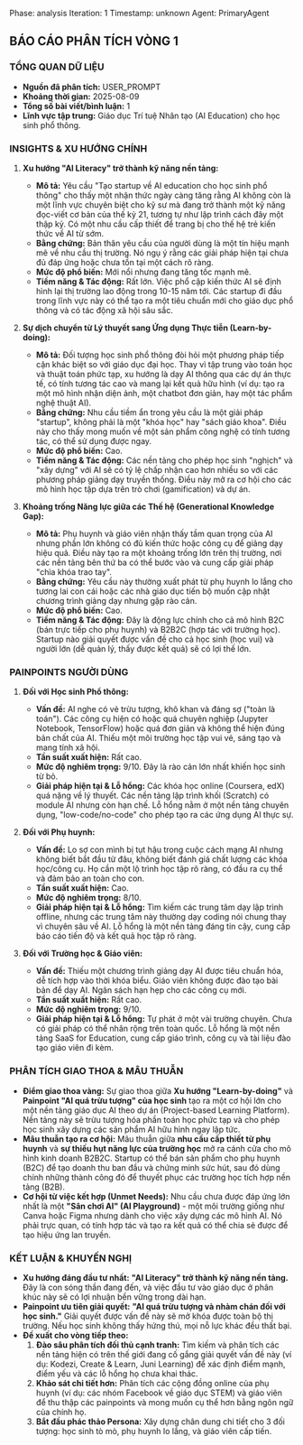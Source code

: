
<!-- METADATA -->
Phase: analysis
Iteration: 1
Timestamp: unknown
Agent: PrimaryAgent
<!-- END METADATA -->

## BÁO CÁO PHÂN TÍCH VÒNG 1

### TỔNG QUAN DỮ LIỆU
- **Nguồn đã phân tích:** USER_PROMPT
- **Khoảng thời gian:** 2025-08-09
- **Tổng số bài viết/bình luận:** 1
- **Lĩnh vực tập trung:** Giáo dục Trí tuệ Nhân tạo (AI Education) cho học sinh phổ thông.

### INSIGHTS & XU HƯỚNG CHÍNH

1.  **Xu hướng "AI Literacy" trở thành kỹ năng nền tảng:**
    - **Mô tả:** Yêu cầu "Tạo startup về AI education cho học sinh phổ thông" cho thấy một nhận thức ngày càng tăng rằng AI không còn là một lĩnh vực chuyên biệt cho kỹ sư mà đang trở thành một kỹ năng đọc-viết cơ bản của thế kỷ 21, tương tự như lập trình cách đây một thập kỷ. Có một nhu cầu cấp thiết để trang bị cho thế hệ trẻ kiến thức về AI từ sớm.
    - **Bằng chứng:** Bản thân yêu cầu của người dùng là một tín hiệu mạnh mẽ về nhu cầu thị trường. Nó ngụ ý rằng các giải pháp hiện tại chưa đủ đáp ứng hoặc chưa tồn tại một cách rõ ràng.
    - **Mức độ phổ biến:** Mới nổi nhưng đang tăng tốc mạnh mẽ.
    - **Tiềm năng & Tác động:** Rất lớn. Việc phổ cập kiến thức AI sẽ định hình lại thị trường lao động trong 10-15 năm tới. Các startup đi đầu trong lĩnh vực này có thể tạo ra một tiêu chuẩn mới cho giáo dục phổ thông và có tác động xã hội sâu sắc.

2.  **Sự dịch chuyển từ Lý thuyết sang Ứng dụng Thực tiễn (Learn-by-doing):**
    - **Mô tả:** Đối tượng học sinh phổ thông đòi hỏi một phương pháp tiếp cận khác biệt so với giáo dục đại học. Thay vì tập trung vào toán học và thuật toán phức tạp, xu hướng là dạy AI thông qua các dự án thực tế, có tính tương tác cao và mang lại kết quả hữu hình (ví dụ: tạo ra một mô hình nhận diện ảnh, một chatbot đơn giản, hay một tác phẩm nghệ thuật AI).
    - **Bằng chứng:** Nhu cầu tiềm ẩn trong yêu cầu là một giải pháp "startup", không phải là một "khóa học" hay "sách giáo khoa". Điều này cho thấy mong muốn về một sản phẩm công nghệ có tính tương tác, có thể sử dụng được ngay.
    - **Mức độ phổ biến:** Cao.
    - **Tiềm năng & Tác động:** Các nền tảng cho phép học sinh "nghịch" và "xây dựng" với AI sẽ có tỷ lệ chấp nhận cao hơn nhiều so với các phương pháp giảng dạy truyền thống. Điều này mở ra cơ hội cho các mô hình học tập dựa trên trò chơi (gamification) và dự án.

3.  **Khoảng trống Năng lực giữa các Thế hệ (Generational Knowledge Gap):**
    - **Mô tả:** Phụ huynh và giáo viên nhận thấy tầm quan trọng của AI nhưng phần lớn không có đủ kiến thức hoặc công cụ để giảng dạy hiệu quả. Điều này tạo ra một khoảng trống lớn trên thị trường, nơi các nền tảng bên thứ ba có thể bước vào và cung cấp giải pháp "chìa khóa trao tay".
    - **Bằng chứng:** Yêu cầu này thường xuất phát từ phụ huynh lo lắng cho tương lai con cái hoặc các nhà giáo dục tiến bộ muốn cập nhật chương trình giảng dạy nhưng gặp rào cản.
    - **Mức độ phổ biến:** Cao.
    - **Tiềm năng & Tác động:** Đây là động lực chính cho cả mô hình B2C (bán trực tiếp cho phụ huynh) và B2B2C (hợp tác với trường học). Startup nào giải quyết được vấn đề cho cả học sinh (học vui) và người lớn (dễ quản lý, thấy được kết quả) sẽ có lợi thế lớn.

### PAINPOINTS NGƯỜI DÙNG

1.  **Đối với Học sinh Phổ thông:**
    - **Vấn đề:** AI nghe có vẻ trừu tượng, khô khan và đáng sợ ("toàn là toán"). Các công cụ hiện có hoặc quá chuyên nghiệp (Jupyter Notebook, TensorFlow) hoặc quá đơn giản và không thể hiện đúng bản chất của AI. Thiếu một môi trường học tập vui vẻ, sáng tạo và mang tính xã hội.
    - **Tần suất xuất hiện:** Rất cao.
    - **Mức độ nghiêm trọng:** 9/10. Đây là rào cản lớn nhất khiến học sinh từ bỏ.
    - **Giải pháp hiện tại & Lỗ hổng:** Các khóa học online (Coursera, edX) quá nặng về lý thuyết. Các nền tảng lập trình khối (Scratch) có module AI nhưng còn hạn chế. Lỗ hổng nằm ở một nền tảng chuyên dụng, "low-code/no-code" cho phép tạo ra các ứng dụng AI thực sự.

2.  **Đối với Phụ huynh:**
    - **Vấn đề:** Lo sợ con mình bị tụt hậu trong cuộc cách mạng AI nhưng không biết bắt đầu từ đâu, không biết đánh giá chất lượng các khóa học/công cụ. Họ cần một lộ trình học tập rõ ràng, có đầu ra cụ thể và đảm bảo an toàn cho con.
    - **Tần suất xuất hiện:** Cao.
    - **Mức độ nghiêm trọng:** 8/10.
    - **Giải pháp hiện tại & Lỗ hổng:** Tìm kiếm các trung tâm dạy lập trình offline, nhưng các trung tâm này thường dạy coding nói chung thay vì chuyên sâu về AI. Lỗ hổng là một nền tảng đáng tin cậy, cung cấp báo cáo tiến độ và kết quả học tập rõ ràng.

3.  **Đối với Trường học & Giáo viên:**
    - **Vấn đề:** Thiếu một chương trình giảng dạy AI được tiêu chuẩn hóa, dễ tích hợp vào thời khóa biểu. Giáo viên không được đào tạo bài bản để dạy AI. Ngân sách hạn hẹp cho các công cụ mới.
    - **Tần suất xuất hiện:** Rất cao.
    - **Mức độ nghiêm trọng:** 9/10.
    - **Giải pháp hiện tại & Lỗ hổng:** Tự phát ở một vài trường chuyên. Chưa có giải pháp có thể nhân rộng trên toàn quốc. Lỗ hổng là một nền tảng SaaS for Education, cung cấp giáo trình, công cụ và tài liệu đào tạo giáo viên đi kèm.

### PHÂN TÍCH GIAO THOA & MÂU THUẪN
- **Điểm giao thoa vàng:** Sự giao thoa giữa **Xu hướng "Learn-by-doing"** và **Painpoint "AI quá trừu tượng" của học sinh** tạo ra một cơ hội lớn cho một nền tảng giáo dục AI theo dự án (Project-based Learning Platform). Nền tảng này sẽ trừu tượng hóa phần toán học phức tạp và cho phép học sinh xây dựng các sản phẩm AI hữu hình ngay lập tức.
- **Mâu thuẫn tạo ra cơ hội:** Mâu thuẫn giữa **nhu cầu cấp thiết từ phụ huynh** và **sự thiếu hụt năng lực của trường học** mở ra cánh cửa cho mô hình kinh doanh B2B2C. Startup có thể bán sản phẩm cho phụ huynh (B2C) để tạo doanh thu ban đầu và chứng minh sức hút, sau đó dùng chính những thành công đó để thuyết phục các trường học tích hợp nền tảng (B2B).
- **Cơ hội từ việc kết hợp (Unmet Needs):** Nhu cầu chưa được đáp ứng lớn nhất là một **"Sân chơi AI" (AI Playground)** - một môi trường giống như Canva hoặc Figma nhưng dành cho việc xây dựng các mô hình AI. Nó phải trực quan, có tính hợp tác và tạo ra kết quả có thể chia sẻ được để tạo hiệu ứng lan truyền.

### KẾT LUẬN & KHUYẾN NGHỊ
- **Xu hướng đáng đầu tư nhất:** **"AI Literacy" trở thành kỹ năng nền tảng.** Đây là con sóng thần đang đến, và việc đầu tư vào giáo dục ở phân khúc này sẽ có lợi nhuận bền vững trong dài hạn.
- **Painpoint ưu tiên giải quyết:** **"AI quá trừu tượng và nhàm chán đối với học sinh."** Giải quyết được vấn đề này sẽ mở khóa được toàn bộ thị trường. Nếu học sinh không thấy hứng thú, mọi nỗ lực khác đều thất bại.
- **Đề xuất cho vòng tiếp theo:**
    1.  **Đào sâu phân tích đối thủ cạnh tranh:** Tìm kiếm và phân tích các nền tảng hiện có trên thế giới đang cố gắng giải quyết vấn đề này (ví dụ: Kodezi, Create & Learn, Juni Learning) để xác định điểm mạnh, điểm yếu và các lỗ hổng họ chưa khai thác.
    2.  **Khảo sát chi tiết hơn:** Phân tích các cộng đồng online của phụ huynh (ví dụ: các nhóm Facebook về giáo dục STEM) và giáo viên để thu thập các painpoints và mong muốn cụ thể hơn bằng ngôn ngữ của chính họ.
    3.  **Bắt đầu phác thảo Persona:** Xây dựng chân dung chi tiết cho 3 đối tượng: học sinh tò mò, phụ huynh lo lắng, và giáo viên cấp tiến.